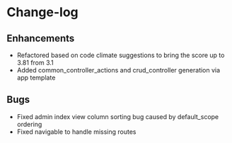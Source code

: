 # Change-log

## Enhancements

- Refactored based on code climate suggestions to bring the score up to 3.81 from 3.1
- Added common_controller_actions and crud_controller generation via app template

## Bugs

- Fixed admin index view column sorting bug caused by default_scope ordering
- Fixed navigable to handle missing routes
